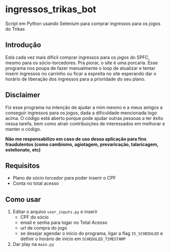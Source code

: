 # ingressos_trikas_bot

Script em Python usando Selenium para comprar ingressos para os jogos do Trikas

## Introdução

Está cada vez mais difícil comprar ingressos para os jogos do SPFC, mesmo para os sócio-torcedores. Pra piorar, o site é
uma porcaria. Esse programa nos poupa de fazer manualmente o loop de atualizar e tentar inserir ingressos no carrinho ou
ficar a espreita no site esperando dar o horário de liberação dos ingressos para a prioridade do seu plano.

## Disclaimer

Fiz esse programa na intenção de ajudar a mim mesmo e a meus amigos a conseguir ingressos para os jogos, dada a
dificuldade mencionada logo acima.
O código está aberto porque pode ajudar outras pessoas a ter êxito nessa tarefa, bem como atrair contribuições de
interessados em melhorar e manter o código.

**Não me responsabilizo em caso de uso dessa aplicação para fins fraudulentos (como cambismo, agiotagem, prevaricação,
talaricagem, estelionato, etc)**

## Requisitos

- Plano de sócio torcedor para poder inserir o CPF
- Conta no total acesso

## Como usar

1. Editar o arquivo `user_inputs.py` e inserir
    - CPF do sócio
    - email e senha para logar no Total Acesso
    - url de compra do jogo
    - se desejar agendar o início do programa, ligar a flag `IS_SCHEDULED` e definir o horário de início
      em `SCHEDULED_TIMESTAMP`
2. Dar play na `main.py`